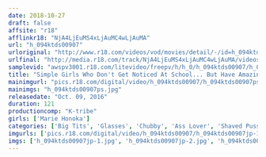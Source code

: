 ```yaml
---
date: 2018-10-27
draft: false
affsite: "r18"
afflinkr18: "NjA4LjEuMS4xLjAuMC4wLjAuMA"
url: "h_094ktds00907"
urloriginal: "http://www.r18.com/videos/vod/movies/detail/-/id=h_094ktds00907"
urlfinal: "http://media.r18.com/track/NjA4LjEuMS4xLjAuMC4wLjAuMA/videos/vod/movies/detail/-/id=h_094ktds00907"
samplevid: "awspv3001.r18.com/litevideo/freepv/h/h_0/h_094ktds00907/h_094ktds00907_dmb_w.mp4"
title: "Simple Girls Who Don't Get Noticed At School... But Have Amazing Erotic Bodies When They Take Off Their Clothes! Marie, Age 20, A Trade School Student H Cup Tits (93cm), Hips 87cm, And A Shaved Pussy"
mainimgurl: "pics.r18.com/digital/video/h_094ktds00907/h_094ktds00907ps.jpg"
mainimgs: "h_094ktds00907ps.jpg"
releasedate: "Oct. 09, 2016"
duration: 121
productioncomp: "K-tribe"
girls: ['Marie Honoka']
categories: ['Big Tits', 'Glasses', 'Chubby', 'Ass Lover', 'Shaved Pussy', 'Featured Actress', 'Hi-Def']
imgurls: ['pics.r18.com/digital/video/h_094ktds00907/h_094ktds00907jp-1.jpg', 'pics.r18.com/digital/video/h_094ktds00907/h_094ktds00907jp-2.jpg', 'pics.r18.com/digital/video/h_094ktds00907/h_094ktds00907jp-3.jpg', 'pics.r18.com/digital/video/h_094ktds00907/h_094ktds00907jp-4.jpg', 'pics.r18.com/digital/video/h_094ktds00907/h_094ktds00907jp-5.jpg', 'pics.r18.com/digital/video/h_094ktds00907/h_094ktds00907jp-6.jpg', 'pics.r18.com/digital/video/h_094ktds00907/h_094ktds00907jp-7.jpg', 'pics.r18.com/digital/video/h_094ktds00907/h_094ktds00907jp-8.jpg', 'pics.r18.com/digital/video/h_094ktds00907/h_094ktds00907jp-9.jpg', 'pics.r18.com/digital/video/h_094ktds00907/h_094ktds00907jp-10.jpg', 'pics.r18.com/digital/video/h_094ktds00907/h_094ktds00907jp-11.jpg', 'pics.r18.com/digital/video/h_094ktds00907/h_094ktds00907jp-12.jpg', 'pics.r18.com/digital/video/h_094ktds00907/h_094ktds00907jp-13.jpg', 'pics.r18.com/digital/video/h_094ktds00907/h_094ktds00907jp-14.jpg', 'pics.r18.com/digital/video/h_094ktds00907/h_094ktds00907jp-15.jpg', 'pics.r18.com/digital/video/h_094ktds00907/h_094ktds00907jp-16.jpg', 'pics.r18.com/digital/video/h_094ktds00907/h_094ktds00907jp-17.jpg', 'pics.r18.com/digital/video/h_094ktds00907/h_094ktds00907jp-18.jpg', 'pics.r18.com/digital/video/h_094ktds00907/h_094ktds00907jp-19.jpg', 'pics.r18.com/digital/video/h_094ktds00907/h_094ktds00907jp-20.jpg']
imgs: ['h_094ktds00907jp-1.jpg', 'h_094ktds00907jp-2.jpg', 'h_094ktds00907jp-3.jpg', 'h_094ktds00907jp-4.jpg', 'h_094ktds00907jp-5.jpg', 'h_094ktds00907jp-6.jpg', 'h_094ktds00907jp-7.jpg', 'h_094ktds00907jp-8.jpg', 'h_094ktds00907jp-9.jpg', 'h_094ktds00907jp-10.jpg', 'h_094ktds00907jp-11.jpg', 'h_094ktds00907jp-12.jpg', 'h_094ktds00907jp-13.jpg', 'h_094ktds00907jp-14.jpg', 'h_094ktds00907jp-15.jpg', 'h_094ktds00907jp-16.jpg', 'h_094ktds00907jp-17.jpg', 'h_094ktds00907jp-18.jpg', 'h_094ktds00907jp-19.jpg', 'h_094ktds00907jp-20.jpg']
---
```


